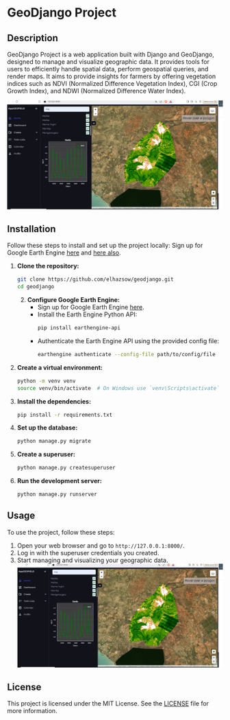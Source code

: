 # GeoDjango Project

## Description
GeoDjango Project is a web application built with Django and GeoDjango, designed to manage and visualize geographic data. It provides tools for users to efficiently handle spatial data, perform geospatial queries, and render maps.
 It aims to provide insights for farmers by offering vegetation indices such as NDVI (Normalized Difference Vegetation Index), CGI (Crop Growth Index), and NDWI (Normalized Difference Water Index).

 ![App screen shot](/data/CaptureAppGeo.png?raw=true)

## Installation
Follow these steps to install and set up the project locally:
Sign up for Google Earth Engine [here](https://earthengine.google.com/signup/) and [here also](https://developers.google.com/earth-engine/guides/auth?hl=fr#credentials_for_service_accounts_and_compute_engine).

1. **Clone the repository:**
    ```bash
    git clone https://github.com/elhazsow/geodjango.git
    cd geodjango
    ```
    2. **Configure Google Earth Engine:**
        - Sign up for Google Earth Engine [here](https://earthengine.google.com/signup/).
        - Install the Earth Engine Python API:
            ```bash
            pip install earthengine-api
            ```
        - Authenticate the Earth Engine API using the provided config file:
            ```bash
            earthengine authenticate --config-file path/to/config/file
            ```       
    
  
2. **Create a virtual environment:**
    ```bash
    python -m venv venv
    source venv/bin/activate  # On Windows use `venv\Scripts\activate`
    ```

3. **Install the dependencies:**
    ```bash
    pip install -r requirements.txt
    ```

4. **Set up the database:**
    ```bash
    python manage.py migrate
    ```

5. **Create a superuser:**
    ```bash
    python manage.py createsuperuser
    ```

6. **Run the development server:**
    ```bash
    python manage.py runserver
    ```

## Usage
To use the project, follow these steps:

1. Open your web browser and go to `http://127.0.0.1:8000/`.
2. Log in with the superuser credentials you created.
3. Start managing and visualizing your geographic data.
![App screen shot](/data/CaptureAppGeo.png?raw=true "CaptureAppGeo")


## License
This project is licensed under the MIT License. See the [LICENSE](LICENSE) file for more information.
